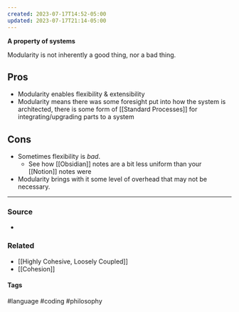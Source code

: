```yaml
---
created: 2023-07-17T14:52-05:00
updated: 2023-07-17T21:14-05:00
---
```

**A property of systems**

Modularity is not inherently a good thing, nor a bad thing. 

## Pros
- Modularity enables flexibility & extensibility
- Modularity means there was some foresight put into how the system is architected, there is some form of [[Standard Processes]] for integrating/upgrading parts to a system

## Cons
- Sometimes flexibility is *bad*.
	- See how [[Obsidian]] notes are a bit less uniform than your [[Notion]] notes were
- Modularity brings with it some level of overhead that may not be necessary.

---
### Source
- 

### Related
- [[Highly Cohesive, Loosely Coupled]]
- [[Cohesion]]

#### Tags
#language #coding #philosophy 